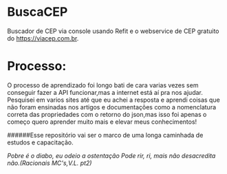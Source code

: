 # BuscaCEP
 Buscador de CEP via console usando Refit e o webservice de CEP gratuito do https://viacep.com.br.
 
 # Processo:
 O processo de aprendizado foi longo bati de cara varias vezes sem conseguir fazer a API funcionar,mas a internet está aí pra nos ajudar. Pesquisei em varios sites até que eu achei a resposta e aprendi coisas que não foram ensinadas nos artigos e documentações como a nomenclatura correta das propriedades com o retorno do json,mas isso foi apenas o começo quero aprender muito mais e elevar meus conhecimentos!
 
 ######Esse repositório vai ser o marco de uma longa caminhada de estudos e capacitação. 
 
 
 *Pobre é o diabo, eu odeio a ostentação
Pode rir, ri, mais não desacredita não.(Racionais MC's,V.L. pt2)*
